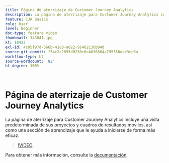 ```yaml
---
title: Página de aterrizaje de Customer Journey Analytics
description: La página de aterrizaje para Customer Journey Analytics incluye una vista predeterminada de sus proyectos y cuadros de resultados móviles, así como una sección de aprendizaje que le ayuda a iniciarse de forma más eficaz.
feature: CJA Basics
role: User
level: Beginner
doc-type: feature video
thumbnail: 343041.jpg
kt: 10422
exl-id: 4c05f97d-566b-41c8-a822-56482136b04d
source-git-commit: f54c2c2095d0230c6e48f6664a795358eae3ce6a
workflow-type: ht
source-wordcount: '82'
ht-degree: 100%

---
```


# Página de aterrizaje de Customer Journey Analytics

La página de aterrizaje para Customer Journey Analytics incluye una vista predeterminada de sus proyectos y cuadros de resultados móviles, así como una sección de aprendizaje que le ayuda a iniciarse de forma más eficaz.

>[!VIDEO](https://video.tv.adobe.com/v/343041/?quality=12&learn=on)

Para obtener más información, consulte la [documentación](https://experienceleague.adobe.com/docs/analytics-platform/using/cja-overview/landing.html?lang=es).
